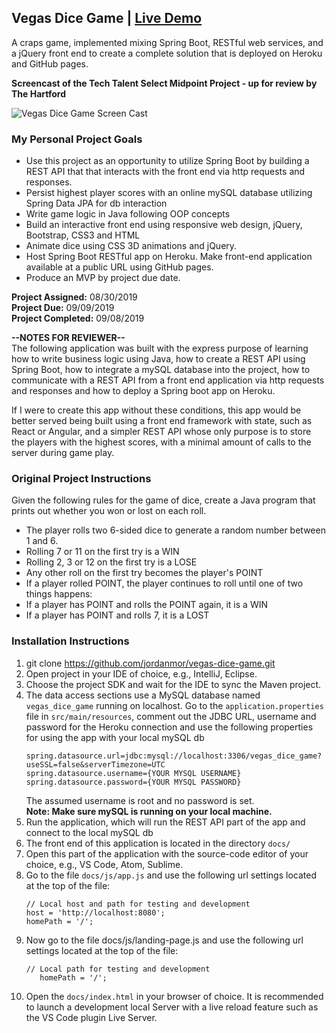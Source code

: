 ## Vegas Dice Game | [Live Demo](https://jordanmor.github.io/vegas-dice-game/)

A craps game, implemented mixing Spring Boot, RESTful web services, and a jQuery front end to create a complete solution that is deployed on Heroku and GitHub pages.

**Screencast of the Tech Talent Select Midpoint Project - up for review by The Hartford**  
 
![Vegas Dice Game Screen Cast](vegas-dice-game-screencast.gif) 

### My Personal Project Goals
- Use this project as an opportunity to utilize Spring Boot by building a REST API that that interacts with the front end via http requests and responses.
- Persist highest player scores with an online mySQL database utilizing Spring Data JPA for db interaction
- Write game logic in Java following OOP concepts
- Build an interactive front end using responsive web design, jQuery, Bootstrap, CSS3 and HTML
- Animate dice using CSS 3D animations and jQuery.
- Host Spring Boot RESTful app on Heroku. Make front-end application available at a public URL using GitHub pages.
- Produce an MVP by project due date.

**Project Assigned:** 08/30/2019  
**Project Due:** 09/09/2019  
**Project Completed:** 09/08/2019

**--NOTES FOR REVIEWER--**  
The following application was built with the express purpose of learning how to write business logic using Java, how to create a REST API using Spring Boot, 
how to integrate a mySQL database into the project, how to communicate with a REST API from a front end application via http requests and responses and how to deploy a Spring boot app on Heroku. 

If I were to create this app without these conditions, this app would be better served being built using a front end framework with state, 
such as React or Angular, and a simpler REST API whose only purpose is to store the players with the highest scores, with a minimal amount of calls to the server during game play.

### Original Project Instructions
Given the following rules for the game of dice, create a Java program that prints out whether you won or lost on each roll.
- The player rolls two 6-sided dice to generate a random number between 1 and 6.
- Rolling 7 or 11 on the first try is a WIN
- Rolling 2, 3 or 12 on the first try is a LOSE
- Any other roll on the first try becomes the player's POINT
- If a player rolled POINT, the player continues to roll until one of two things happens:
- If a player has POINT and rolls the POINT again, it is a WIN
- If a player has POINT and rolls 7, it is a LOST

### Installation Instructions
1. git clone https://github.com/jordanmor/vegas-dice-game.git
2. Open project in your IDE of choice, e.g., IntelliJ, Eclipse.
3. Choose the project SDK and wait for the IDE to sync the Maven project.
4. The data access sections use a MySQL database named `vegas_dice_game` running on localhost.
Go to the `application.properties` file in `src/main/resources`, comment out the JDBC URL, username and password 
for the Heroku connection and use the following properties for using the app with your local mySQL db
    ```
    spring.datasource.url=jdbc:mysql://localhost:3306/vegas_dice_game?useSSL=false&serverTimezone=UTC
    spring.datasource.username={YOUR MYSQL USERNAME}
    spring.datasource.password={YOUR MYSQL PASSWORD}
    ```
    The assumed username is root and no password is set.  
    **Note: Make sure mySQL is running on your local machine.**  
5. Run the application, which will run the REST API part of the app and connect to the local mySQL db
6. The front end of this application is located in the directory `docs/`
7. Open this part of the application with the source-code editor of your choice, e.g., VS Code, Atom, Sublime.
8. Go to the file `docs/js/app.js` and use the following url settings located at the top of the file:
    ```
    // Local host and path for testing and development
    host = 'http://localhost:8080';
    homePath = '/';
    ```
9. Now go to the file docs/js/landing-page.js and use the following url settings located at the top of the file:
    ```
    // Local path for testing and development
       homePath = '/';
    ```
 10. Open the `docs/index.html` in your browser of choice. It is recommended to launch a development local Server with a live reload feature such as the VS Code plugin Live Server.
  
